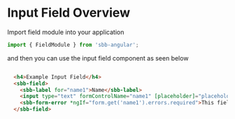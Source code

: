 # Input Field Overview

Import field module into your application

```ts
import { FieldModule } from 'sbb-angular';
```

and then you can use the input field component as seen below

```html

  <h4>Example Input Field</h4>
  <sbb-field>
    <sbb-label for="name1">Name</sbb-label>
    <input type="text" formControlName="name1" [placeholder]="placeholder" id="name1">
    <sbb-form-error *ngIf="form.get('name1').errors.required">This field is required!</sbb-form-error>
  </sbb-field>
   
```  